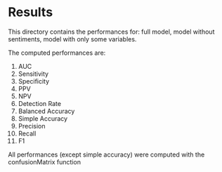# Results

This directory contains the performances for: full model, model without sentiments, model with only some variables.

The computed performances are:

1. AUC
2. Sensitivity
3. Specificity
4. PPV
5. NPV
6. Detection Rate
7. Balanced Accuracy
8. Simple Accuracy
9. Precision
10. Recall
11. F1

All performances (except simple accuracy) were computed with the confusionMatrix function